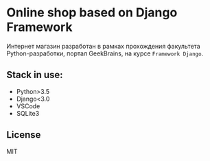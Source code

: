 # Online shop based on Django Framework 

Интернет магазин разработан в рамках прохождения факультета Python-разработки, портал GeekBrains, на курсе `Framework Django`.

## Stack in use:

* Python>3.5
* Django<3.0
* VSCode
* SQLite3

## License

MIT
